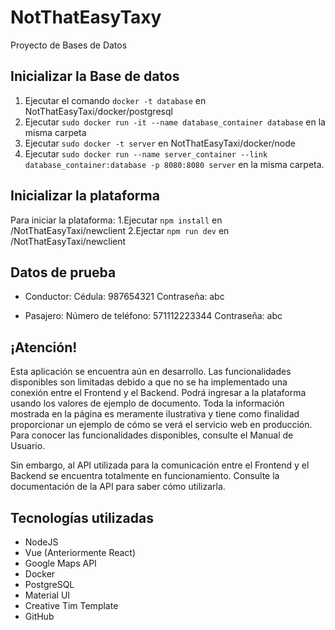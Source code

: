 # NotThatEasyTaxy

Proyecto de Bases de Datos

## Inicializar la Base de datos

1. Ejecutar el comando `docker -t database` en NotThatEasyTaxi/docker/postgresql
2. Ejecutar `sudo docker run -it --name database_container database` en la misma carpeta
3. Ejecutar `sudo docker -t server` en NotThatEasyTaxi/docker/node
4. Ejecutar `sudo docker run --name server_container --link database_container:database -p 8080:8080 server` en la misma carpeta.

## Inicializar la plataforma

Para iniciar la plataforma:
1.Ejecutar `npm install` en /NotThatEasyTaxi/newclient
2.Ejectar `npm run dev` en /NotThatEasyTaxi/newclient

## Datos de prueba

- Conductor:
  Cédula: 987654321
  Contraseña: abc

- Pasajero:
  Número de teléfono: 571112223344
  Contraseña: abc

## ¡Atención!

Esta aplicación se encuentra aún en desarrollo. Las funcionalidades disponibles son limitadas debido a que no se ha implementado una conexión entre el Frontend y el Backend. Podrá ingresar a la plataforma
usando los valores de ejemplo de documento. Toda la información mostrada en la página es meramente ilustrativa y tiene como finalidad proporcionar un ejemplo de cómo se verá el servicio web en producción. Para conocer las funcionalidades disponibles, consulte el Manual de Usuario.

Sin embargo, al API utilizada para la comunicación entre el Frontend y el Backend se encuentra totalmente
en funcionamiento. Consulte la documentación de la API para saber cómo utilizarla.

## Tecnologías utilizadas

- NodeJS
- Vue (Anteriormente React)
- Google Maps API
- Docker
- PostgreSQL
- Material UI
- Creative Tim Template
- GitHub
